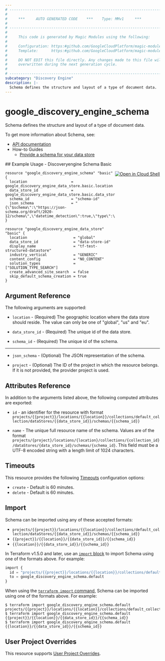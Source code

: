 ```yaml
---
# ----------------------------------------------------------------------------
#
#     ***     AUTO GENERATED CODE    ***    Type: MMv1     ***
#
# ----------------------------------------------------------------------------
#
#     This code is generated by Magic Modules using the following:
#
#     Configuration: https:#github.com/GoogleCloudPlatform/magic-modules/tree/main/mmv1/products/discoveryengine/Schema.yaml
#     Template:      https:#github.com/GoogleCloudPlatform/magic-modules/tree/main/mmv1/templates/terraform/resource.html.markdown.tmpl
#
#     DO NOT EDIT this file directly. Any changes made to this file will be
#     overwritten during the next generation cycle.
#
# ----------------------------------------------------------------------------
subcategory: "Discovery Engine"
description: |-
  Schema defines the structure and layout of a type of document data.
---
```


# google_discovery_engine_schema

Schema defines the structure and layout of a type of document data.


To get more information about Schema, see:

* [API documentation](https://cloud.google.com/generative-ai-app-builder/docs/reference/rest/v1/projects.locations.collections.dataStores.schemas)
* How-to Guides
    * [Provide a schema for your data store](https://cloud.google.com/generative-ai-app-builder/docs/provide-schema)

<div class = "oics-button" style="float: right; margin: 0 0 -15px">
  <a href="https://console.cloud.google.com/cloudshell/open?cloudshell_git_repo=https%3A%2F%2Fgithub.com%2Fterraform-google-modules%2Fdocs-examples.git&cloudshell_image=gcr.io%2Fcloudshell-images%2Fcloudshell%3Alatest&cloudshell_print=.%2Fmotd&cloudshell_tutorial=.%2Ftutorial.md&cloudshell_working_dir=discoveryengine_schema_basic&open_in_editor=main.tf" target="_blank">
    <img alt="Open in Cloud Shell" src="//gstatic.com/cloudssh/images/open-btn.svg" style="max-height: 44px; margin: 32px auto; max-width: 100%;">
  </a>
</div>
## Example Usage - Discoveryengine Schema Basic


```hcl
resource "google_discovery_engine_schema" "basic" {
  location                    = google_discovery_engine_data_store.basic.location
  data_store_id               = google_discovery_engine_data_store.basic.data_store_id
  schema_id                   = "schema-id"
  json_schema                 = "{\"$schema\":\"https://json-schema.org/draft/2020-12/schema\",\"datetime_detection\":true,\"type\":\"object\",\"geolocation_detection\":true}"
}

resource "google_discovery_engine_data_store" "basic" {
  location                     = "global"
  data_store_id                = "data-store-id"
  display_name                 = "tf-test-structured-datastore"
  industry_vertical            = "GENERIC"
  content_config               = "NO_CONTENT"
  solution_types               = ["SOLUTION_TYPE_SEARCH"]
  create_advanced_site_search  = false
  skip_default_schema_creation = true
}
```

## Argument Reference

The following arguments are supported:


* `location` -
  (Required)
  The geographic location where the data store should reside. The value can
  only be one of "global", "us" and "eu".

* `data_store_id` -
  (Required)
  The unique id of the data store.

* `schema_id` -
  (Required)
  The unique id of the schema.


- - -


* `json_schema` -
  (Optional)
  The JSON representation of the schema.

* `project` - (Optional) The ID of the project in which the resource belongs.
    If it is not provided, the provider project is used.


## Attributes Reference

In addition to the arguments listed above, the following computed attributes are exported:

* `id` - an identifier for the resource with format `projects/{{project}}/locations/{{location}}/collections/default_collection/dataStores/{{data_store_id}}/schemas/{{schema_id}}`

* `name` -
  The unique full resource name of the schema. Values are of the format
  `projects/{project}/locations/{location}/collections/{collection_id}/dataStores/{data_store_id}/schemas/{schema_id}`.
  This field must be a UTF-8 encoded string with a length limit of 1024
  characters.


## Timeouts

This resource provides the following
[Timeouts](https://developer.hashicorp.com/terraform/plugin/sdkv2/resources/retries-and-customizable-timeouts) configuration options:

- `create` - Default is 60 minutes.
- `delete` - Default is 60 minutes.

## Import


Schema can be imported using any of these accepted formats:

* `projects/{{project}}/locations/{{location}}/collections/default_collection/dataStores/{{data_store_id}}/schemas/{{schema_id}}`
* `{{project}}/{{location}}/{{data_store_id}}/{{schema_id}}`
* `{{location}}/{{data_store_id}}/{{schema_id}}`


In Terraform v1.5.0 and later, use an [`import` block](https://developer.hashicorp.com/terraform/language/import) to import Schema using one of the formats above. For example:

```tf
import {
  id = "projects/{{project}}/locations/{{location}}/collections/default_collection/dataStores/{{data_store_id}}/schemas/{{schema_id}}"
  to = google_discovery_engine_schema.default
}
```

When using the [`terraform import` command](https://developer.hashicorp.com/terraform/cli/commands/import), Schema can be imported using one of the formats above. For example:

```
$ terraform import google_discovery_engine_schema.default projects/{{project}}/locations/{{location}}/collections/default_collection/dataStores/{{data_store_id}}/schemas/{{schema_id}}
$ terraform import google_discovery_engine_schema.default {{project}}/{{location}}/{{data_store_id}}/{{schema_id}}
$ terraform import google_discovery_engine_schema.default {{location}}/{{data_store_id}}/{{schema_id}}
```

## User Project Overrides

This resource supports [User Project Overrides](https://registry.terraform.io/providers/hashicorp/google/latest/docs/guides/provider_reference#user_project_override).
